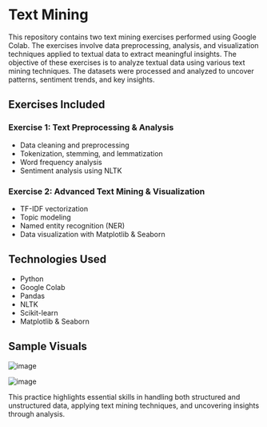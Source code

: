 # Text Mining

This repository contains two text mining exercises performed using Google Colab. The exercises involve data preprocessing, analysis, and visualization techniques applied to textual data to extract meaningful insights.
The objective of these exercises is to analyze textual data using various text mining techniques. The datasets were processed and analyzed to uncover patterns, sentiment trends, and key insights.

## Exercises Included

### Exercise 1: Text Preprocessing & Analysis
- Data cleaning and preprocessing
- Tokenization, stemming, and lemmatization
- Word frequency analysis
- Sentiment analysis using NLTK

### Exercise 2: Advanced Text Mining & Visualization
- TF-IDF vectorization
- Topic modeling
- Named entity recognition (NER)
- Data visualization with Matplotlib & Seaborn

## Technologies Used

- Python
- Google Colab
- Pandas
- NLTK
- Scikit-learn
- Matplotlib & Seaborn

## Sample Visuals

![image](https://github.com/user-attachments/assets/d496a749-fe09-4c43-8b34-414969d6467c)

![image](https://github.com/user-attachments/assets/59c9121b-9e67-40eb-99b0-d73b928f90d7)


This practice highlights essential skills in handling both structured and unstructured data, applying text mining techniques, and uncovering insights through analysis.

